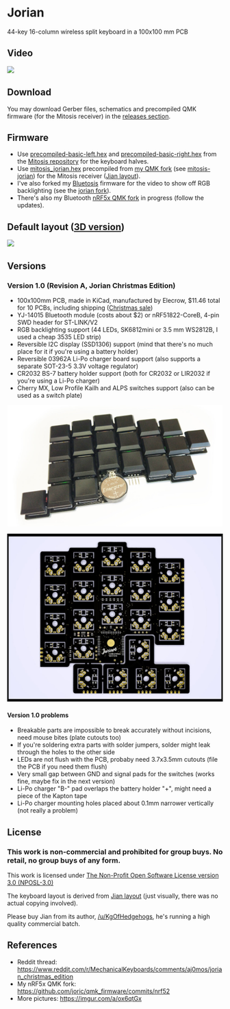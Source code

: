 # Jorian

44-key 16-column wireless split keyboard in a 100x100 mm PCB

## Video

[![](http://img.youtube.com/vi/QdX0h8hysV8/0.jpg)](https://youtu.be/QdX0h8hysV8)

## Download

You may download Gerber files, schematics and precompiled QMK firmware (for the Mitosis receiver) in the [releases section](https://github.com/joric/jorian/releases).

## Firmware

* Use [precompiled-basic-left.hex](https://github.com/reversebias/mitosis/blob/master/precompiled/precompiled-basic-left.hex) and [precompiled-basic-right.hex](https://github.com/reversebias/mitosis/blob/master/precompiled/precompiled-basic-right.hex) from the [Mitosis repository](https://github.com/reversebias/mitosis) for the keyboard halves.
* Use [mitosis_jorian.hex](https://github.com/joric/jorian/releases/download/1.0/mitosis_jorian.hex) precompiled from [my QMK fork](https://github.com/joric/qmk_firmware) (see [mitosis-jorian](https://github.com/joric/qmk_firmware/tree/mitosis-jorian)) for the Mitosis receiver ([Jian layout](http://www.keyboard-layout-editor.com/#/gists/4b6c2af67148f58ddd6c6b2976c4370f)).
* I've also forked my [Bluetosis](https://github.com/joric/bluetosis) firmware for the video to show off RGB backlighting (see the [jorian fork](https://github.com/joric/bluetosis/commits/jorian)).
* There's also my Bluetooth [nRF5x QMK fork](https://github.com/joric/qmk_firmware/commits/nrf52) in progress (follow the updates).

## Default layout ([3D version](https://joric.github.io/keycaps/#/gists/390e5db8d649b006c32a5c49d4c82dab))

[![](https://kle-render.herokuapp.com/api/390e5db8d649b006c32a5c49d4c82dab?6)](http://www.keyboard-layout-editor.com/#/gists/390e5db8d649b006c32a5c49d4c82dab)


## Versions

### Version 1.0 (Revision A, Jorian Christmas Edition)

* 100x100mm PCB, made in KiCad, manufactured by Elecrow, $11.46 total for 10 PCBs, including shipping ([Christmas sale](http://www.elecrow.com/blog/free-prototyping-for-christmas-pcb/))
* YJ-14015 Bluetooth module (costs about $2) or nRF51822-CoreB, 4-pin SWD header for ST-LINK/V2
* RGB backlighting support (44 LEDs, SK6812mini or 3.5 mm WS2812B, I used a cheap 3535 LED strip)
* Reversible I2C display (SSD1306) support (mind that there's no much place for it if you're using a battery holder)
* Reversible 03962A Li-Po charger board support (also supports a separate SOT-23-5 3.3V voltage regulator)
* CR2032 BS-7 battery holder support (both for CR2032 or LIR2032 if you're using a Li-Po charger)
* Cherry MX, Low Profile Kailh and ALPS switches support (also can be used as a switch plate)

![](images/jorian-1.0-assembled.jpg)

![](images/jorian-1.0.jpg)

#### Version 1.0 problems

* Breakable parts are impossible to break accurately without incisions, need mouse bites (plate cutouts too)
* If you're soldering extra parts with solder jumpers, solder might leak through the holes to the other side
* LEDs are not flush with the PCB, probaby need 3.7x3.5mm cutouts (file the PCB if you need them flush)
* Very small gap between GND and signal pads for the switches (works fine, maybe fix in the next version)
* Li-Po charger "B-" pad overlaps the battery holder "+", might need a piece of the Kapton tape
* Li-Po charger mounting holes placed about 0.1mm narrower vertically (not really a problem)

## License

### This work is non-commercial and prohibited for group buys. No retail, no group buys of any form.

This work is licensed under [The Non-Profit Open Software License version 3.0 (NPOSL-3.0)](https://opensource.org/licenses/NPOSL-3.0)

The keyboard layout is derived from [Jian layout](http://www.keyboard-layout-editor.com/#/gists/4b6c2af67148f58ddd6c6b2976c4370f) (just visually, there was no actual copying involved).

Please buy Jian from its author, [/u/KgOfHedgehogs](http://reddit.com/u/KgOfHedgehogs), he's running a high quality commercial batch.

## References

* Reddit thread: https://www.reddit.com/r/MechanicalKeyboards/comments/aj0mos/jorian_christmas_edition
* My nRF5x QMK fork: https://github.com/joric/qmk_firmware/commits/nrf52
* More pictures: https://imgur.com/a/ox6qtGx
